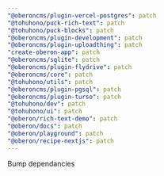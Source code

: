 ```yaml
---
"@oberoncms/plugin-vercel-postgres": patch
"@tohuhono/puck-rich-text": patch
"@tohuhono/puck-blocks": patch
"@oberoncms/plugin-development": patch
"@oberoncms/plugin-uploadthing": patch
"create-oberon-app": patch
"@oberoncms/sqlite": patch
"@oberoncms/plugin-flydrive": patch
"@oberoncms/core": patch
"@tohuhono/utils": patch
"@oberoncms/plugin-pgsql": patch
"@oberoncms/plugin-turso": patch
"@tohuhono/dev": patch
"@tohuhono/ui": patch
"@oberon/rich-text-demo": patch
"@oberon/docs": patch
"@oberon/playground": patch
"@oberon/recipe-nextjs": patch
---
```


Bump dependancies
